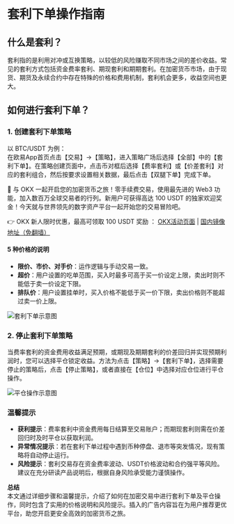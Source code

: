 # 套利下单操作指南

## 什么是套利？

套利指的是利用对冲或互换策略，以较低的风险赚取不同市场之间的差价收益。常见的套利方式包括资金费率套利、期现套利和期期套利。在加密货币市场，由于现货、期货及永续合约中存在特殊的价格和费用机制，套利机会更多，收益空间也更大。

## 如何进行套利下单？

### 1. 创建套利下单策略

以 BTC/USDT 为例：  
在欧易App首页点击【交易】→【策略】，进入策略广场后选择【全部】中的【套利下单】。在策略创建页面中，点击币对框后选择【费率套利】或【价差套利】对应的套利组合，然后按要求设置相关数据，最后点击【双腿下单】完成下单。

🚀 与 OKX 一起开启您的加密货币之旅！零手续费交易，使用最先进的 Web3 功能，加入数百万全球交易者的行列。新用户可获得高达 100 USDT 的独家欢迎奖金！今天就与世界领先的数字资产平台一起开始您的交易冒险吧。

👉 OKX 新人限时优惠，最高可领取 100 USDT 奖励 ： [OKX活动页面](https://bit.ly/OKXe) | [国内镜像地址（免翻墙）](https://bit.ly/okX)

#### 5 种价格的说明

- **限价、市价、对手价**：运作逻辑与手动交易一致。
- **超价**：用户设置的吃单范围，买入时最多可高于买一价设定上限，卖出时则不能低于卖一价设定下限。
- **排队价**：用户设置挂单时，买入价格不能低于买一价下限，卖出价格则不能超过卖一价上限。

![套利下单示意图](https://bit.ly/OKXe)

### 2. 停止套利下单策略

当费率套利的资金费用收益满足预期，或期现及期期套利的价差回归并实现预期利润时，您可以选择平仓锁定收益。方法为点击【策略】→【套利下单】，选择需要停止的策略后，点击【停止策略】，或者直接在【仓位】中选择对应仓位进行平仓操作。

![平仓操作示意图](https://bit.ly/OKXe)

### 温馨提示

- **获利提示**：费率套利中资金费用每日结算至交易账户；而期现套利则需在价差回归时及时平仓以获取利润。
- **异常情况提示**：若在套利下单过程中遇到币种停盘、退市等突发情况，现有策略将自动停止运行。
- **风险提示**：套利交易存在资金费率波动、USDT价格波动和合约强平等风险。建议在充分研读产品说明后，根据自身风险承受能力谨慎操作。


**总结**  
本文通过详细步骤和温馨提示，介绍了如何在加密交易中进行套利下单及平仓操作，同时包含了实用的价格说明和风险提示。插入的广告内容旨在为用户推荐更优平台，助您开启更安全高效的加密货币之旅。